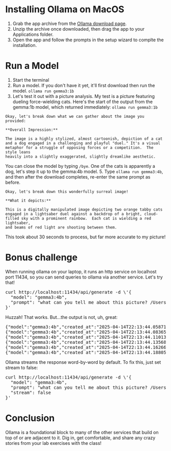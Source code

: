 # Installing Ollama on MacOS

1. Grab the app archive from the [Ollama download page](https://ollama.com/download/mac).
2. Unzip the archive once downloaded, then drag the app to your Applications folder.
3. Open the app and follow the prompts in the setup wizard to complte the installation.

# Run a Model

1. Start the terminal
2. Run a model. If you don't have it yet, it'll first download then run the model.
`ollama run gemma3:1b`
3. Let's test it out with a picture analysis. My test is a picture featuring dueling force-wielding cats. Here's the start of the output from the gemma:1b model, which returned immediately:
`ollama run gemma3:1b`                                                                                        
```>>> what can you tell me about this picture? /Users/j.rahm/PycharmProjects/AI-stepbystep/lab1/dueling-cats-2.png
Okay, let's break down what we can gather about the image you provided:

**Overall Impression:**

The image is a highly stylized, almost cartoonish, depiction of a cat and a dog engaged in a challenging and playful "duel." It's a visual metaphor for a struggle of opposing forces or a competition.  The style leans 
heavily into a slightly exaggerated, slightly dreamlike aesthetic.
```
You can close the model by typing `/bye`. One of the cats is apparently a dog, let's step it up to the gemma:4b model.
5. Type `ollama run gemma3:4b`, and then after the download completes, re-enter the same prompt as before.
```>>> what can you tell me about this picture? /Users/j.rahm/PycharmProjects/AI-stepbystep/lab1/dueling-cats-2.png
Okay, let's break down this wonderfully surreal image! 

**What it depicts:**

This is a digitally manipulated image depicting two orange tabby cats engaged in a lightsaber duel against a backdrop of a bright, cloud-filled sky with a prominent rainbow.  Each cat is wielding a red lightsaber, 
and beams of red light are shooting between them.
```
This took about 30 seconds to process, but far more accurate to my picture!

# Bonus challenge

When running ollama on your laptop, it runs an http service on localhost port 11434, so you can send queries to ollama via another service. Let's try that!
<pre>curl http://localhost:11434/api/generate -d \'{
  "model": "gemma3:4b",
  "prompt": "what can you tell me about this picture? /Users/j.rahm/PycharmProjects/AI-stepbystep/lab1/dueling-cats-2.png"
}'
</pre>

Huzzah! That works. But...the output is not, uh, great:

<pre>{"model":"gemma3:4b","created_at":"2025-04-14T22:13:44.058712Z","response":"Okay","done":false}
{"model":"gemma3:4b","created_at":"2025-04-14T22:13:44.08365Z","response":",","done":false}
{"model":"gemma3:4b","created_at":"2025-04-14T22:13:44.110131Z","response":" let","done":false}
{"model":"gemma3:4b","created_at":"2025-04-14T22:13:44.135686Z","response":"'","done":false}
{"model":"gemma3:4b","created_at":"2025-04-14T22:13:44.162662Z","response":"s","done":false}
{"model":"gemma3:4b","created_at":"2025-04-14T22:13:44.188051Z","response":" analyze","done":false}
</pre>

Ollama streams the response word-by-word by default. To fix this, just set stream to false:

<pre>curl http://localhost:11434/api/generate -d \'{
  "model": "gemma3:4b",
  "prompt": "what can you tell me about this picture? /Users/j.rahm/PycharmProjects/AI-stepbystep/lab1/dueling-cats-2.png",
  "stream": false
}'
</pre>

# Conclusion

Ollama is a foundational block to many of the other services that build on top of or are adjacent to it. Dig in, get comfortable, and share any crazy stories from your lab exercises with the class!

